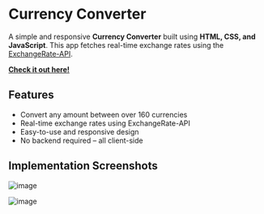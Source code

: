 # Currency Converter

A simple and responsive **Currency Converter** built using **HTML, CSS, and JavaScript**. This app fetches real-time exchange rates using the [ExchangeRate-API](https://www.exchangerate-api.com/).

[**Check it out here!**](https://pdivya26.github.io/CurrencyConvertor/)

## Features

- Convert any amount between over 160 currencies
- Real-time exchange rates using ExchangeRate-API
- Easy-to-use and responsive design
- No backend required – all client-side

## Implementation Screenshots

![image](https://github.com/user-attachments/assets/859ed0ea-ef79-48cc-8983-cb4697c1f39e)

![image](https://github.com/user-attachments/assets/44f20b7d-ded8-4421-a15e-4aea318d5786)
